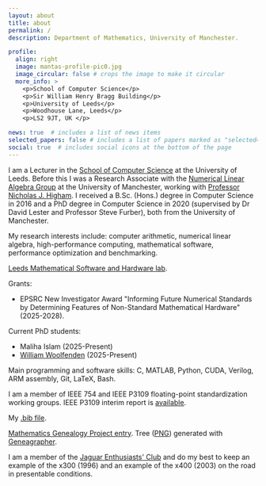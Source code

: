 ```yaml
---
layout: about
title: about
permalink: /
description: Department of Mathematics, University of Manchester.

profile:
  align: right
  image: mantas-profile-pic0.jpg
  image_circular: false # crops the image to make it circular
  more_info: >
    <p>School of Computer Science</p>
    <p>Sir William Henry Bragg Building</p>
    <p>University of Leeds</p>
    <p>Woodhouse Lane, Leeds</p>
    <p>LS2 9JT, UK </p>

news: true  # includes a list of news items
selected_papers: false # includes a list of papers marked as "selected={true}"
social: true  # includes social icons at the bottom of the page
---
```


I am a Lecturer in the [School of Computer Science](https://eps.leeds.ac.uk/computing) at the University of Leeds. Before this I was a Research Associate with the [Numerical Linear Algebra Group](https://nla-group.org) at the University of Manchester, working with [Professor Nicholas J. Higham](https://nhigham.com). I received a B.Sc. (Hons.) degree in Computer Science in 2016 and a PhD degree in Computer Science in 2020 (supervised by Dr David Lester and Professor Steve Furber), both from the University of Manchester.

My research interests include: computer arithmetic, numerical linear algebra, high-performance computing, mathematical software, performance optimization and benchmarking.

[Leeds Mathematical Software and Hardware lab](https://github.com/north-numerical-computing).

Grants:

<ul>
<li> EPSRC New Investigator Award "Informing Future Numerical Standards by Determining Features of Non-Standard Mathematical Hardware" (2025-2028).</li>
</ul>

Current PhD students:

<ul>
<li> Maliha Islam (2025-Present)</li>
<li> <a href="https://willwoolf.github.io/about.html">William Woolfenden</a> (2025-Present)</li>
</ul>

Main programming and software skills: C, MATLAB, Python, CUDA, Verilog, ARM assembly, Git, LaTeX, Bash.

I am a member of IEEE 754 and IEEE P3109 floating-point standardization working groups. IEEE P3109 interim report is [available](https://github.com/P3109/Public/blob/main/Shared%20Reports/IEEE%20WG%20P3109%20Interim%20Report.pdf).

My [.bib file](https://github.com/mmikaitis/mm-bib/blob/main/mm-bib.bib).

[Mathematics Genealogy Project entry](https://www.mathgenealogy.org/id.php?id=290941). Tree ([PNG](../assets/img/tree.png)) generated with [Geneagrapher](https://observablehq.com/@davidalber/geneagrapher).

I am a member of the [Jaguar Enthusiasts' Club](https://jec.org.uk) and do my best to keep an example of the x300 (1996) and an example of the x400 (2003) on the road in presentable conditions.
